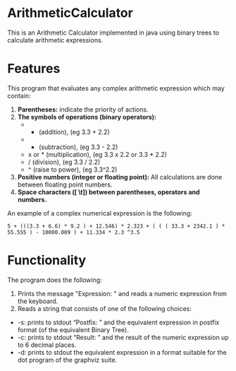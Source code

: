 # ArithmeticCalculator

This is an Arithmetic Calculator implemented in java using binary trees to calculate arithmetic expressions.

# Features 

This program  that evaluates any complex arithmetic expression which may contain:
1. **Parentheses:** indicate the priority of actions.
2. **The symbols of operations (binary operators):**
    - + (addition), (eg 3.3 + 2.2)
    - - (subtraction), (eg 3.3 - 2.2)
    -  x or * (multiplication), (eg 3.3 x 2.2 or 3.3 * 2.2)
    -  / (division), (eg 3.3 / 2.2)
    -  ^ (raise to power), (eg 3.3^2.2)
3. **Positive numbers (integer or floating point):** All calculations are done
between floating point numbers.
4. **Space characters ([ \t]) between parentheses, operators and numbers.**

An example of a complex numerical expression is the following:

```
5 + (((3.3 + 6.6) * 9.2 ) + 12.546) * 2.323 + ( ( ( 33.3 + 2342.1 ) * 55.555 ) - 10000.009 ) + 11.334 * 2.3 ^3.5
```

# Functionality

The program does the following:

1. Prints the message "Expression: " and reads a numeric expression from the
keyboard. 
2. Reads a string that consists of one of the following choices:
 - -s: prints to stdout “Postfix: ” and the equivalent expression in postfix format (of the equivalent Binary Tree).
 - -c: prints to stdout “Result: ” and the result of the numeric expression up to 6 decimal places.
 - -d: prints to stdout the equivalent expression in a format suitable for the dot program of the graphviz suite.
